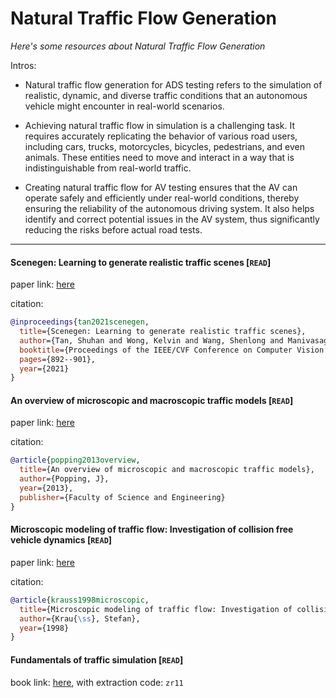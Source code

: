 # Natural Traffic Flow Generation
*Here's some resources about Natural Traffic Flow Generation*

Intros:

* Natural traffic flow generation for ADS testing refers to the simulation of realistic, dynamic, and diverse traffic conditions that an autonomous vehicle might encounter in real-world scenarios.

* Achieving natural traffic flow in simulation is a challenging task. It requires accurately replicating the behavior of various road users, including cars, trucks, motorcycles, bicycles, pedestrians, and even animals. These entities need to move and interact in a way that is indistinguishable from real-world traffic.

* Creating natural traffic flow for AV testing ensures that the AV can operate safely and efficiently under real-world conditions, thereby ensuring the reliability of the autonomous driving system. It also helps identify and correct potential issues in the AV system, thus significantly reducing the risks before actual road tests.


---

#### Scenegen: Learning to generate realistic traffic scenes [`READ`]

paper link: [here](https://openaccess.thecvf.com/content/CVPR2021/papers/Tan_SceneGen_Learning_To_Generate_Realistic_Traffic_Scenes_CVPR_2021_paper.pdf)

citation: 
```bibtex
@inproceedings{tan2021scenegen,
  title={Scenegen: Learning to generate realistic traffic scenes},
  author={Tan, Shuhan and Wong, Kelvin and Wang, Shenlong and Manivasagam, Sivabalan and Ren, Mengye and Urtasun, Raquel},
  booktitle={Proceedings of the IEEE/CVF Conference on Computer Vision and Pattern Recognition},
  pages={892--901},
  year={2021}
}
```
    

#### An overview of microscopic and macroscopic traffic models [`READ`]

paper link: [here](https://fse.studenttheses.ub.rug.nl/11050/1/Bachelorproject.pdf)

citation: 
```bibtex
@article{popping2013overview,
  title={An overview of microscopic and macroscopic traffic models},
  author={Popping, J},
  year={2013},
  publisher={Faculty of Science and Engineering}
}
```
    

#### Microscopic modeling of traffic flow: Investigation of collision free vehicle dynamics [`READ`]

paper link: [here](https://www.osti.gov/etdeweb/biblio/627062)

citation: 
```bibtex
@article{krauss1998microscopic,
  title={Microscopic modeling of traffic flow: Investigation of collision free vehicle dynamics},
  author={Krau{\ss}, Stefan},
  year={1998}
}
```

#### Fundamentals of traffic simulation [`READ`]
book link: [here](https://pan.baidu.com/s/1EN5NR-mJgfQABQQ3rPLjiQ), with extraction code: `zr11` 